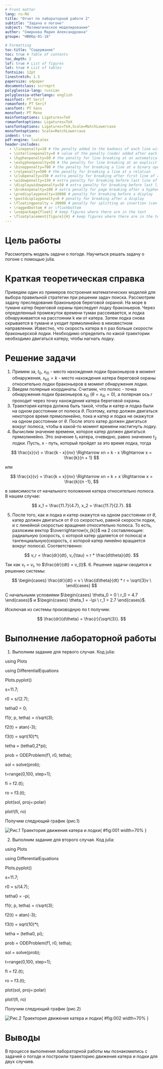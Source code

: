 ```yaml
---
# Front matter
lang: ru-RU
title: "Отчет по лабораторной работе 2"
subtitle: "Задача о погоне"
subject: "Математическое моделирование"
author: "Смирнова Мария Александровна"
groupe: "НФИбд-01-18"

# Formatting
toc-title: "Содержание"
toc: true # Table of contents
toc_depth: 2
lof: true # List of figures
lot: true # List of tables
fontsize: 12pt
linestretch: 1.5
papersize: a4paper
documentclass: scrreprt
polyglossia-lang: russian
polyglossia-otherlangs: english
mainfont: PT Serif
romanfont: PT Serif
sansfont: PT Sans
monofont: PT Mono
mainfontoptions: Ligatures=TeX
romanfontoptions: Ligatures=TeX
sansfontoptions: Ligatures=TeX,Scale=MatchLowercase
monofontoptions: Scale=MatchLowercase
indent: true
pdf-engine: lualatex
header-includes:
  - \linepenalty=10 # the penalty added to the badness of each line within a paragraph (no associated penalty node) Increasing the value makes tex try to have fewer lines in the paragraph.
  - \interlinepenalty=0 # value of the penalty (node) added after each line of a paragraph.
  - \hyphenpenalty=50 # the penalty for line breaking at an automatically inserted hyphen
  - \exhyphenpenalty=50 # the penalty for line breaking at an explicit hyphen
  - \binoppenalty=700 # the penalty for breaking a line at a binary operator
  - \relpenalty=500 # the penalty for breaking a line at a relation
  - \clubpenalty=150 # extra penalty for breaking after first line of a paragraph
  - \widowpenalty=150 # extra penalty for breaking before last line of a paragraph
  - \displaywidowpenalty=50 # extra penalty for breaking before last line before a display math
  - \brokenpenalty=100 # extra penalty for page breaking after a hyphenated line
  - \predisplaypenalty=10000 # penalty for breaking before a display
  - \postdisplaypenalty=0 # penalty for breaking after a display
  - \floatingpenalty = 20000 # penalty for splitting an insertion (can only be split footnote in standard LaTeX)
  - \raggedbottom # or \flushbottom
  - \usepackage{float} # keep figures where there are in the text
  - \floatplacement{figure}{H} # keep figures where there are in the text
---
```


# Цель работы

Рассмотреть модель задачи о погоде. Научиться решать задачу о погоне с помощью julia.

# Краткая теоретическая справка

Приведем один из примеров построения математических моделей для выбора правильной стратегии при решении задач поиска.
Рассмотрим задачу преследования браконьеров береговой охраной. На море в тумане катер береговой охраны преследует лодку браконьеров.
Через определенный промежуток времени туман рассеивается, и лодка обнаруживается на расстоянии k км от катера. Затем лодка снова скрывается в
тумане и уходит прямолинейно в неизвестном направлении. Известно, что скорость
катера в n раз больше скорости браконьерской лодки.
Необходимо определить по какой траектории необходимо двигаться катеру, чтобы нагнать лодку.

# Решение задачи

   1. Примем за, $t_0$, $x_{l0}$ - место нахождения лодки браконьеров в момент обнаружения, $x_{k0} = k$ - место нахождения катера береговой охраны относительно лодки браконьеров в момент обнаружения лодки.
   2. Введем полярные координаты. Считаем, что полюс - точка обнаружения лодки браконьеров $x_{l0}$ ($\theta = x_{l0} = 0$), а полярная ось $r$ проходит через точку нахождения катера береговой охраны.
   3. Траектория катера должна быть такой, чтобы и катер и лодка были на одном расстоянии от полюса $\theta$. Поэтому, катер должен двигаться некоторое время прямолинейно, пока и катер и лодка не окажутся на одном расстоянии от $\theta$. После этого катер должен двигаться вокруг полюса, чтобы в какой-то момент времени настигнуть лодку.
   4. Вычислим значение времени, которое катер должен двигаться прямолинейно. Это значение $t_1$ катера, очевидно, равно значению $t_2$ лодки. Пусть, x - путь, который пройдет за это время лодка, тогда

$$ \frac{x}{v} = \frac{k - x}{nv} \Rightarrow xn = k - x \Rightarrow x = \frac{k}{n + 1} $$

или

$$ \frac{x}{v} = \frac{k + x}{nv} \Rightarrow xn = k + x \Rightarrow x = \frac{k}{n -1}, $$

в зависимости от начального положения катера относительно полюса. В нашем случае:

$$ x_1 = \frac{11.7}{4.7}, x_2 = \frac{11.7}{2.7}. $$

   5. После того, как и лодка и катер окажутся на одном расстоянии от $\theta$, катер должен двигаться от $\theta$ со скоростью, равной скорости лодки, и с линейной скоростью вращения относительно полюса. То есть, разложим вектор $\overrightarrow{v_{k}}$ на 2 составляющие: радиальную (скорость, с которой катер удаляется от полюса) и тангенциальную(скорость, с которой катер линейно вращается вокруг полюса). Соответственно:

$$ v_r = \frac{dr}{dt}, v_{\tau} = r * \frac{d\theta}{dt}. $$

Так как $v_r$ = $v_{l}$, то $\frac{dr}{dt} = v_{l}$.
   6. Решение задачи сводится к решению системы:

$$ \begin{cases} \frac{dr}{dt} = v \ \frac{d\theta}{dt} * r = \sqrt{3}v \ \end{cases} $$

С начальными условиями $\begin{cases} \theta_0 = 0 \ r_0 = 4.7 \end{cases}$ и $\begin{cases} \theta_1 = -\pi \ r_1 = 2.7 \end{cases}$.

Исключая из системы производную по t получим:

$$ \frac{dr}{d\theta} = \frac{r}{\sqrt{3}}. $$

# Выполнение лабораторной работы

1. Выполним задание для первого случая. Код julia:

using Plots 

using DifferentialEquations 

Plots.pyplot() 

s=11.7; 

r0 = s/(2.7); 

tetha0 = 0;

f1(r, p, tetha) = r/sqrt(3); 

f2(t) = atan(-3); 

f3(t) = sqrt(10)*t;

tetha = (tetha0,2*pi); 

prob = ODEProblem(f1, r0, tetha); 

sol = solve(prob);

t=range(0,100, step=1); 

fi = f2.(t); 

ro = f3.(t);

plot(sol, proj=:polar) 

plot!(fi, ro)

Получим следующий график (рис.1)

![Рис.1 Траектория движения катера и лодки](image/01.png){ #fig:001 width=70% }

2. Выполним задание для второго случая. Код julia:

using Plots

using DifferentialEquations

Plots.pyplot()

s=11.7;

r0 = s/(4.7); 

tetha0 = -pi; 

f1(r, p, tetha) = r/sqrt(3);

f2(t) = atan(-3);

f3(t) = sqrt(10)*t;

tetha = (tetha0, pi);

prob = ODEProblem(f1, r0, tetha);

sol = solve(prob);

t=range(0,100, step=1);

fi = f2.(t);

ro = f3.(t);

plot(sol, proj=:polar)

plot!(fi, ro)

Получим следующий график (рис.2)

![Рис.2 Траектория движения катера и лодки](image/02.png){ #fig:002 width=70% }

# Выводы

В процессе выполнения лабораторной работы мы познакомились с задачей о погоде и построили траекторию движения катера и лодки для двух случаев.
